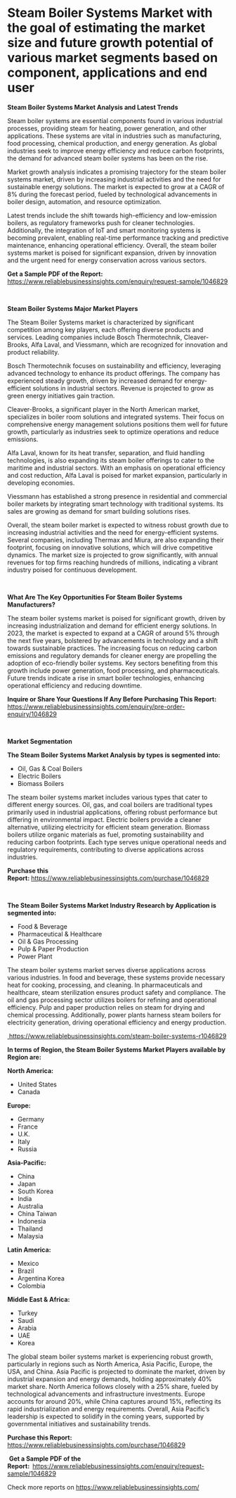 <p><h1>Steam Boiler Systems Market with the goal of estimating the market size and future growth potential of various market segments based on component, applications and end user</h1></p><p><strong>Steam Boiler Systems Market Analysis and Latest Trends</strong></p>
<p><p>Steam boiler systems are essential components found in various industrial processes, providing steam for heating, power generation, and other applications. These systems are vital in industries such as manufacturing, food processing, chemical production, and energy generation. As global industries seek to improve energy efficiency and reduce carbon footprints, the demand for advanced steam boiler systems has been on the rise.</p><p>Market growth analysis indicates a promising trajectory for the steam boiler systems market, driven by increasing industrial activities and the need for sustainable energy solutions. The market is expected to grow at a CAGR of 8% during the forecast period, fueled by technological advancements in boiler design, automation, and resource optimization. </p><p>Latest trends include the shift towards high-efficiency and low-emission boilers, as regulatory frameworks push for cleaner technologies. Additionally, the integration of IoT and smart monitoring systems is becoming prevalent, enabling real-time performance tracking and predictive maintenance, enhancing operational efficiency. Overall, the steam boiler systems market is poised for significant expansion, driven by innovation and the urgent need for energy conservation across various sectors.</p></p>
<p><strong>Get a Sample PDF of the Report:&nbsp;</strong> <a href="https://www.reliablebusinessinsights.com/enquiry/request-sample/1046829?utm_campaign=3455&utm_medium=2&utm_source=Github&utm_content=ia&utm_term=22032025&utm_id=steam-boiler-systems">https://www.reliablebusinessinsights.com/enquiry/request-sample/1046829</a></p>
<p>&nbsp;</p>
<p><strong>Steam Boiler Systems Major Market Players</strong></p>
<p><p>The Steam Boiler Systems market is characterized by significant competition among key players, each offering diverse products and services. Leading companies include Bosch Thermotechnik, Cleaver-Brooks, Alfa Laval, and Viessmann, which are recognized for innovation and product reliability. </p><p>Bosch Thermotechnik focuses on sustainability and efficiency, leveraging advanced technology to enhance its product offerings. The company has experienced steady growth, driven by increased demand for energy-efficient solutions in industrial sectors. Revenue is projected to grow as green energy initiatives gain traction.</p><p>Cleaver-Brooks, a significant player in the North American market, specializes in boiler room solutions and integrated systems. Their focus on comprehensive energy management solutions positions them well for future growth, particularly as industries seek to optimize operations and reduce emissions.</p><p>Alfa Laval, known for its heat transfer, separation, and fluid handling technologies, is also expanding its steam boiler offerings to cater to the maritime and industrial sectors. With an emphasis on operational efficiency and cost reduction, Alfa Laval is poised for market expansion, particularly in developing economies.</p><p>Viessmann has established a strong presence in residential and commercial boiler markets by integrating smart technology with traditional systems. Its sales are growing as demand for smart building solutions rises.</p><p>Overall, the steam boiler market is expected to witness robust growth due to increasing industrial activities and the need for energy-efficient systems. Several companies, including Thermax and Miura, are also expanding their footprint, focusing on innovative solutions, which will drive competitive dynamics. The market size is projected to grow significantly, with annual revenues for top firms reaching hundreds of millions, indicating a vibrant industry poised for continuous development.</p></p>
<p>&nbsp;</p>
<p><strong>What Are The Key Opportunities For Steam Boiler Systems Manufacturers?</strong></p>
<p><p>The steam boiler systems market is poised for significant growth, driven by increasing industrialization and demand for efficient energy solutions. In 2023, the market is expected to expand at a CAGR of around 5% through the next five years, bolstered by advancements in technology and a shift towards sustainable practices. The increasing focus on reducing carbon emissions and regulatory demands for cleaner energy are propelling the adoption of eco-friendly boiler systems. Key sectors benefiting from this growth include power generation, food processing, and pharmaceuticals. Future trends indicate a rise in smart boiler technologies, enhancing operational efficiency and reducing downtime.</p></p>
<p><strong>Inquire or Share Your Questions If Any Before Purchasing This Report:</strong> <a href="https://www.reliablebusinessinsights.com/enquiry/pre-order-enquiry/1046829?utm_campaign=3455&utm_medium=2&utm_source=Github&utm_content=ia&utm_term=22032025&utm_id=steam-boiler-systems">https://www.reliablebusinessinsights.com/enquiry/pre-order-enquiry/1046829</a></p>
<p>&nbsp;</p>
<p><strong>Market Segmentation</strong></p>
<p><strong>The Steam Boiler Systems Market Analysis by types is segmented into:</strong></p>
<p><ul><li>Oil, Gas & Coal Boilers</li><li>Electric Boilers</li><li>Biomass Boilers</li></ul></p>
<p><p>The steam boiler systems market includes various types that cater to different energy sources. Oil, gas, and coal boilers are traditional types primarily used in industrial applications, offering robust performance but differing in environmental impact. Electric boilers provide a cleaner alternative, utilizing electricity for efficient steam generation. Biomass boilers utilize organic materials as fuel, promoting sustainability and reducing carbon footprints. Each type serves unique operational needs and regulatory requirements, contributing to diverse applications across industries.</p></p>
<p><strong>Purchase this Report:&nbsp;</strong><a href="https://www.reliablebusinessinsights.com/purchase/1046829?utm_campaign=3455&utm_medium=2&utm_source=Github&utm_content=ia&utm_term=22032025&utm_id=steam-boiler-systems">https://www.reliablebusinessinsights.com/purchase/1046829</a></p>
<p>&nbsp;</p>
<p><strong>The Steam Boiler Systems Market Industry Research by Application is segmented into:</strong></p>
<p><ul><li>Food & Beverage</li><li>Pharmaceutical & Healthcare</li><li>Oil & Gas Processing</li><li>Pulp & Paper Production</li><li>Power Plant</li></ul></p>
<p><p>The steam boiler systems market serves diverse applications across various industries. In food and beverage, these systems provide necessary heat for cooking, processing, and cleaning. In pharmaceuticals and healthcare, steam sterilization ensures product safety and compliance. The oil and gas processing sector utilizes boilers for refining and operational efficiency. Pulp and paper production relies on steam for drying and chemical processing. Additionally, power plants harness steam boilers for electricity generation, driving operational efficiency and energy production.</p></p>
<p><a href="https://www.reliablebusinessinsights.com/steam-boiler-systems-r1046829?utm_campaign=3455&utm_medium=2&utm_source=Github&utm_content=ia&utm_term=22032025&utm_id=steam-boiler-systems">&nbsp;https://www.reliablebusinessinsights.com/steam-boiler-systems-r1046829</a></p>
<p><strong>In terms of Region, the Steam Boiler Systems Market Players available by Region are:</strong></p>
<p>
    <p> <strong> North America: </strong>
        <ul>
            <li>United States</li>
            <li>Canada</li>
        </ul>
        </p> 
    <p> <strong> Europe: </strong>
        <ul>
            <li>Germany</li>
            <li>France</li>
            <li>U.K.</li>
            <li>Italy</li>
            <li>Russia</li>
        </ul>
        </p> 
    <p> <strong> Asia-Pacific: </strong>
        <ul>
            <li>China</li>
            <li>Japan</li>
            <li>South Korea</li>
            <li>India</li>
            <li>Australia</li>
            <li>China Taiwan</li>
            <li>Indonesia</li>
            <li>Thailand</li>
            <li>Malaysia</li>
        </ul>
        </p> 
    <p> <strong> Latin America: </strong>
        <ul>
            <li>Mexico</li>
            <li>Brazil</li>
            <li>Argentina Korea</li>
            <li>Colombia</li>
        </ul>
        </p> 
    <p> <strong> Middle East & Africa: </strong>
        <ul>
            <li>Turkey</li>
            <li>Saudi</li>
            <li>Arabia</li>
            <li>UAE</li>
            <li>Korea</li>
        </ul>
    </p>
    </p>
<p><p>The global steam boiler systems market is experiencing robust growth, particularly in regions such as North America, Asia Pacific, Europe, the USA, and China. Asia Pacific is projected to dominate the market, driven by industrial expansion and energy demands, holding approximately 40% market share. North America follows closely with a 25% share, fueled by technological advancements and infrastructure investments. Europe accounts for around 20%, while China captures around 15%, reflecting its rapid industrialization and energy requirements. Overall, Asia Pacific’s leadership is expected to solidify in the coming years, supported by governmental initiatives and sustainability trends.</p></p>
<p><strong>Purchase this Report: </strong><a href="https://www.reliablebusinessinsights.com/purchase/1046829?utm_campaign=3455&utm_medium=2&utm_source=Github&utm_content=ia&utm_term=22032025&utm_id=steam-boiler-systems">https://www.reliablebusinessinsights.com/purchase/1046829</a></p>
<p>&nbsp;<strong>Get a Sample PDF of the Report:&nbsp;&nbsp;</strong><a href="https://www.reliablebusinessinsights.com/enquiry/request-sample/1046829?utm_campaign=3455&utm_medium=2&utm_source=Github&utm_content=ia&utm_term=22032025&utm_id=steam-boiler-systems">https://www.reliablebusinessinsights.com/enquiry/request-sample/1046829</a></p>
<p><strong></strong></p>
<p>Check more reports on <a href="https://www.reliablebusinessinsights.com/?utm_campaign=3455&utm_medium=2&utm_source=Github&utm_content=ia&utm_term=22032025&utm_id=steam-boiler-systems">https://www.reliablebusinessinsights.com/</a></p>
